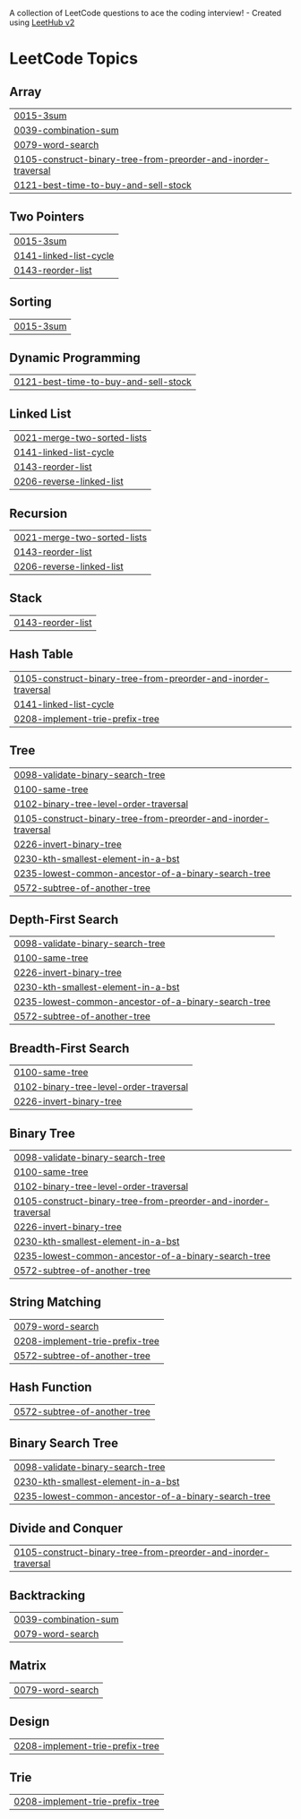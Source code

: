 A collection of LeetCode questions to ace the coding interview! - Created using [LeetHub v2](https://github.com/arunbhardwaj/LeetHub-2.0)
<!---LeetCode Topics Start-->
# LeetCode Topics
## Array
|  |
| ------- |
| [0015-3sum](https://github.com/ndk6879/Leetcode-2024/tree/master/0015-3sum) |
| [0039-combination-sum](https://github.com/ndk6879/Leetcode-2024/tree/master/0039-combination-sum) |
| [0079-word-search](https://github.com/ndk6879/Leetcode-2024/tree/master/0079-word-search) |
| [0105-construct-binary-tree-from-preorder-and-inorder-traversal](https://github.com/ndk6879/Leetcode-2024/tree/master/0105-construct-binary-tree-from-preorder-and-inorder-traversal) |
| [0121-best-time-to-buy-and-sell-stock](https://github.com/ndk6879/Leetcode-2024/tree/master/0121-best-time-to-buy-and-sell-stock) |
## Two Pointers
|  |
| ------- |
| [0015-3sum](https://github.com/ndk6879/Leetcode-2024/tree/master/0015-3sum) |
| [0141-linked-list-cycle](https://github.com/ndk6879/Leetcode-2024/tree/master/0141-linked-list-cycle) |
| [0143-reorder-list](https://github.com/ndk6879/Leetcode-2024/tree/master/0143-reorder-list) |
## Sorting
|  |
| ------- |
| [0015-3sum](https://github.com/ndk6879/Leetcode-2024/tree/master/0015-3sum) |
## Dynamic Programming
|  |
| ------- |
| [0121-best-time-to-buy-and-sell-stock](https://github.com/ndk6879/Leetcode-2024/tree/master/0121-best-time-to-buy-and-sell-stock) |
## Linked List
|  |
| ------- |
| [0021-merge-two-sorted-lists](https://github.com/ndk6879/Leetcode-2024/tree/master/0021-merge-two-sorted-lists) |
| [0141-linked-list-cycle](https://github.com/ndk6879/Leetcode-2024/tree/master/0141-linked-list-cycle) |
| [0143-reorder-list](https://github.com/ndk6879/Leetcode-2024/tree/master/0143-reorder-list) |
| [0206-reverse-linked-list](https://github.com/ndk6879/Leetcode-2024/tree/master/0206-reverse-linked-list) |
## Recursion
|  |
| ------- |
| [0021-merge-two-sorted-lists](https://github.com/ndk6879/Leetcode-2024/tree/master/0021-merge-two-sorted-lists) |
| [0143-reorder-list](https://github.com/ndk6879/Leetcode-2024/tree/master/0143-reorder-list) |
| [0206-reverse-linked-list](https://github.com/ndk6879/Leetcode-2024/tree/master/0206-reverse-linked-list) |
## Stack
|  |
| ------- |
| [0143-reorder-list](https://github.com/ndk6879/Leetcode-2024/tree/master/0143-reorder-list) |
## Hash Table
|  |
| ------- |
| [0105-construct-binary-tree-from-preorder-and-inorder-traversal](https://github.com/ndk6879/Leetcode-2024/tree/master/0105-construct-binary-tree-from-preorder-and-inorder-traversal) |
| [0141-linked-list-cycle](https://github.com/ndk6879/Leetcode-2024/tree/master/0141-linked-list-cycle) |
| [0208-implement-trie-prefix-tree](https://github.com/ndk6879/Leetcode-2024/tree/master/0208-implement-trie-prefix-tree) |
## Tree
|  |
| ------- |
| [0098-validate-binary-search-tree](https://github.com/ndk6879/Leetcode-2024/tree/master/0098-validate-binary-search-tree) |
| [0100-same-tree](https://github.com/ndk6879/Leetcode-2024/tree/master/0100-same-tree) |
| [0102-binary-tree-level-order-traversal](https://github.com/ndk6879/Leetcode-2024/tree/master/0102-binary-tree-level-order-traversal) |
| [0105-construct-binary-tree-from-preorder-and-inorder-traversal](https://github.com/ndk6879/Leetcode-2024/tree/master/0105-construct-binary-tree-from-preorder-and-inorder-traversal) |
| [0226-invert-binary-tree](https://github.com/ndk6879/Leetcode-2024/tree/master/0226-invert-binary-tree) |
| [0230-kth-smallest-element-in-a-bst](https://github.com/ndk6879/Leetcode-2024/tree/master/0230-kth-smallest-element-in-a-bst) |
| [0235-lowest-common-ancestor-of-a-binary-search-tree](https://github.com/ndk6879/Leetcode-2024/tree/master/0235-lowest-common-ancestor-of-a-binary-search-tree) |
| [0572-subtree-of-another-tree](https://github.com/ndk6879/Leetcode-2024/tree/master/0572-subtree-of-another-tree) |
## Depth-First Search
|  |
| ------- |
| [0098-validate-binary-search-tree](https://github.com/ndk6879/Leetcode-2024/tree/master/0098-validate-binary-search-tree) |
| [0100-same-tree](https://github.com/ndk6879/Leetcode-2024/tree/master/0100-same-tree) |
| [0226-invert-binary-tree](https://github.com/ndk6879/Leetcode-2024/tree/master/0226-invert-binary-tree) |
| [0230-kth-smallest-element-in-a-bst](https://github.com/ndk6879/Leetcode-2024/tree/master/0230-kth-smallest-element-in-a-bst) |
| [0235-lowest-common-ancestor-of-a-binary-search-tree](https://github.com/ndk6879/Leetcode-2024/tree/master/0235-lowest-common-ancestor-of-a-binary-search-tree) |
| [0572-subtree-of-another-tree](https://github.com/ndk6879/Leetcode-2024/tree/master/0572-subtree-of-another-tree) |
## Breadth-First Search
|  |
| ------- |
| [0100-same-tree](https://github.com/ndk6879/Leetcode-2024/tree/master/0100-same-tree) |
| [0102-binary-tree-level-order-traversal](https://github.com/ndk6879/Leetcode-2024/tree/master/0102-binary-tree-level-order-traversal) |
| [0226-invert-binary-tree](https://github.com/ndk6879/Leetcode-2024/tree/master/0226-invert-binary-tree) |
## Binary Tree
|  |
| ------- |
| [0098-validate-binary-search-tree](https://github.com/ndk6879/Leetcode-2024/tree/master/0098-validate-binary-search-tree) |
| [0100-same-tree](https://github.com/ndk6879/Leetcode-2024/tree/master/0100-same-tree) |
| [0102-binary-tree-level-order-traversal](https://github.com/ndk6879/Leetcode-2024/tree/master/0102-binary-tree-level-order-traversal) |
| [0105-construct-binary-tree-from-preorder-and-inorder-traversal](https://github.com/ndk6879/Leetcode-2024/tree/master/0105-construct-binary-tree-from-preorder-and-inorder-traversal) |
| [0226-invert-binary-tree](https://github.com/ndk6879/Leetcode-2024/tree/master/0226-invert-binary-tree) |
| [0230-kth-smallest-element-in-a-bst](https://github.com/ndk6879/Leetcode-2024/tree/master/0230-kth-smallest-element-in-a-bst) |
| [0235-lowest-common-ancestor-of-a-binary-search-tree](https://github.com/ndk6879/Leetcode-2024/tree/master/0235-lowest-common-ancestor-of-a-binary-search-tree) |
| [0572-subtree-of-another-tree](https://github.com/ndk6879/Leetcode-2024/tree/master/0572-subtree-of-another-tree) |
## String Matching
|  |
| ------- |
| [0079-word-search](https://github.com/ndk6879/Leetcode-2024/tree/master/0079-word-search) |
| [0208-implement-trie-prefix-tree](https://github.com/ndk6879/Leetcode-2024/tree/master/0208-implement-trie-prefix-tree) |
| [0572-subtree-of-another-tree](https://github.com/ndk6879/Leetcode-2024/tree/master/0572-subtree-of-another-tree) |
## Hash Function
|  |
| ------- |
| [0572-subtree-of-another-tree](https://github.com/ndk6879/Leetcode-2024/tree/master/0572-subtree-of-another-tree) |
## Binary Search Tree
|  |
| ------- |
| [0098-validate-binary-search-tree](https://github.com/ndk6879/Leetcode-2024/tree/master/0098-validate-binary-search-tree) |
| [0230-kth-smallest-element-in-a-bst](https://github.com/ndk6879/Leetcode-2024/tree/master/0230-kth-smallest-element-in-a-bst) |
| [0235-lowest-common-ancestor-of-a-binary-search-tree](https://github.com/ndk6879/Leetcode-2024/tree/master/0235-lowest-common-ancestor-of-a-binary-search-tree) |
## Divide and Conquer
|  |
| ------- |
| [0105-construct-binary-tree-from-preorder-and-inorder-traversal](https://github.com/ndk6879/Leetcode-2024/tree/master/0105-construct-binary-tree-from-preorder-and-inorder-traversal) |
## Backtracking
|  |
| ------- |
| [0039-combination-sum](https://github.com/ndk6879/Leetcode-2024/tree/master/0039-combination-sum) |
| [0079-word-search](https://github.com/ndk6879/Leetcode-2024/tree/master/0079-word-search) |
## Matrix
|  |
| ------- |
| [0079-word-search](https://github.com/ndk6879/Leetcode-2024/tree/master/0079-word-search) |
## Design
|  |
| ------- |
| [0208-implement-trie-prefix-tree](https://github.com/ndk6879/Leetcode-2024/tree/master/0208-implement-trie-prefix-tree) |
## Trie
|  |
| ------- |
| [0208-implement-trie-prefix-tree](https://github.com/ndk6879/Leetcode-2024/tree/master/0208-implement-trie-prefix-tree) |
<!---LeetCode Topics End-->